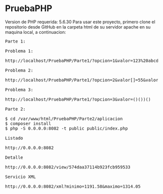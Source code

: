 # PruebaPHP
Version de PHP requerida: 5.6.30
Para usar este proyecto, primero clone el repositorio desde GitHub en la carpeta html de su servidor apache en su maquina local, a continuacion:
<pre>
Parte 1:

Problema 1:

http://localhost/PruebaPHP/Parte1/?opcion=1&valor=123%20abcd*3

Problema 2:

http://localhost/PruebaPHP/Parte1/?opcion=2&valor[]=55&valor[]=58&valor[]=60

Problema 3:

http://localhost/PruebaPHP/Parte1/?opcion=3&valor=()())()

Parte 2:

$ cd /var/www/html/PruebaPHP/Parte2/aplicacion
$ composer install
$ php -S 0.0.0.0:8082 -t public public/index.php

Listado

http://0.0.0.0:8082

Detalle

http://0.0.0.0:8082/view/574daa37114b923fcb959533

Servicio XML

http://0.0.0.0:8082/xml?minimo=1191.58&maximo=1314.05
</pre>
